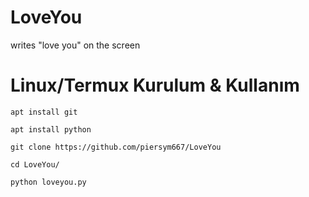 # LoveYou
writes "love you" on the screen

# Linux/Termux Kurulum & Kullanım

`apt install git`

`apt install python`

`git clone https://github.com/piersym667/LoveYou`

`cd LoveYou/`

`python loveyou.py`
